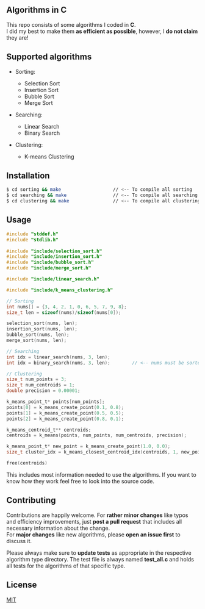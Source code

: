 ## Algorithms in C

This repo consists of some algorithms I coded in **C**.  
I did my best to make them **as efficient as possible**, however, I **do not claim** they are!

## Supported algorithms

- Sorting:
    - Selection Sort
    - Insertion Sort
    - Bubble Sort
    - Merge Sort


- Searching:
    - Linear Search
    - Binary Search

- Clustering:
    - K-means Clustering

## Installation

```bash
$ cd sorting && make                   // <-- To compile all sorting    algorithms
$ cd searching && make                 // <-- To compile all searching  algorithms
$ cd clustering && make                // <-- To compile all clustering algorithms
```

## Usage

```c
#include "stddef.h"
#include "stdlib.h"                               
                                                     
#include "include/selection_sort.h"                 
#include "include/insertion_sort.h"
#include "include/bubble_sort.h"
#include "include/merge_sort.h"

#include "include/linear_search.h"

#include "include/k_means_clustering.h"

// Sorting
int nums[] = {3, 4, 2, 1, 0, 6, 5, 7, 9, 8};
size_t len = sizeof(nums)/sizeof(nums[0]);

selection_sort(nums, len);
insertion_sort(nums, len);
bubble_sort(nums, len);
merge_sort(nums, len);

// Searching
int idx = linear_search(nums, 3, len);
int idx = binary_search(nums, 3, len);        // <-- nums must be sorted for binary search to work

// Clustering
size_t num_points = 3;
size_t num_centroids = 1;
double precision = 0.00001;

k_means_point_t* points[num_points];
points[0] = k_means_create_point(0.1, 0.8);
points[1] = k_means_create_point(0.5, 0.5);
points[2] = k_means_create_point(0.8, 0.1);

k_means_centroid_t** centroids;
centroids = k_means(points, num_points, num_centroids, precision);

k_means_point_t* new_point = k_means_create_point(1.0, 0.0);
size_t cluster_idx = k_means_closest_centroid_idx(centroids, 1, new_point);

free(centroids)
```
This includes most information needed to use the algorithms. If you want to know how they work feel free to look into the source code.

## Contributing
Contributions are happily welcome. For **rather minor changes** like typos and efficiency improvements, just **post a pull request** that includes all necessary information about the change.  
For **major changes** like new algorithms, please **open an issue first** to discuss it.

Please always make sure to **update tests** as appropriate in the respective algorithm type directory. The test file is always named **test_all.c** and holds all tests for the algorithms of that specific type.

## License
[MIT](https://choosealicense.com/licenses/mit/)
